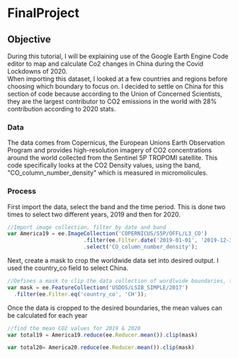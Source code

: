 # FinalProject

## Objective
During this tutorial, I will be explaining use of the Google Earth Engine Code editor to map and calculate Co2 changes in China during the Covid Lockdowns of 2020.  
When importing this dataset, I looked at a few countries and regions before choosing which boundary to focus on. I decided to settle on China for this section 
of code because according to the Union of Concerned Scientists, they are the largest contributor to CO2 emissions in the world with 28% contribution according to 2020 stats. 

### Data
The data comes from Copernicus, the European Unions Earth Observation Program and provides high-resolution imagery of CO2 concentrations around the 
world collected from the Sentinel 5P TROPOMI satellite. This code specifically looks at the CO2 Density values, using the band, "CO_column_number_density" which is measured in 
micromolicules. 

### Process
First import the data, select the band and the time period. This is done two times to select two different years, 2019 and then for 2020. 

```js
//Import image collection, filter by date and band
var America19 = ee.ImageCollection('COPERNICUS/S5P/OFFL/L3_CO')
                        .filter(ee.Filter.date('2019-01-01', '2019-12-31'))
                        .select('CO_column_number_density');
```

Next, create a mask to crop the worldwide data set into desired output. I used the country_co field to select China. 

```js
//Defines a mask to clip the data collection of wordlwide boundaries, then selects country
var mask = ee.FeatureCollection('USDOS/LSIB_SIMPLE/2017')
  .filter(ee.Filter.eq('country_co', 'CH'));  
```

Once the data is cropped to the desired boundaries, the mean values can be calculated for each year

```js
//find the mean CO2 values for 2019 & 2020
var total19 = America19.reduce(ee.Reducer.mean()).clip(mask)

var total20= America20.reduce(ee.Reducer.mean()).clip(mask)
```
